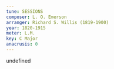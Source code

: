 ```yaml
---
tune: SESSIONS
composer: L. O. Emerson
arranger: Richard S. Willis (1819-1900)
year: 1820-1915
meter: L.M.
key: C Major
anacrusis: 0
---
```

undefined